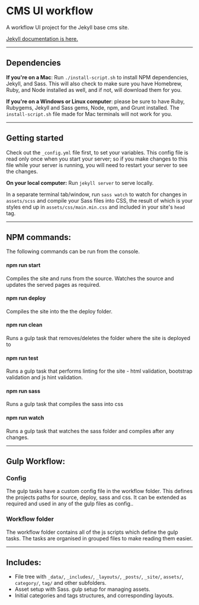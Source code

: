 # CMS UI workflow

A workflow UI project for the Jekyll base cms site.

[Jekyll documentation is here.](https://jekyllrb.com/)

<hr>

## Dependencies

**If you're on a Mac**: Run `./install-script.sh` to install NPM dependencies, Jekyll, and Sass. This will also check to make sure you have Homebrew, Ruby, and Node installed as well, and if not, will download them for you.

**If you're on a Windows or Linux computer**: please be sure to have Ruby, Rubygems, Jekyll and Sass gems, Node, npm, and Grunt installed. The `install-script.sh` file made for Mac terminals will not work for you.

<hr>

## Getting started

Check out the `_config.yml` file first, to set your variables. This config file is read only once when you start your server; so if you make changes to this file while your server is running, you will need to restart your server to see the changes.

**On your local computer:** Run `jekyll server` to serve locally.

In a separate terminal tab/window, run `sass watch` to watch for changes in `assets/scss` and compile your Sass files into CSS, the result of which is your styles end up in `assets/css/main.min.css` and included in your site's `head` tag.

<hr>

## NPM commands:

The following commands can be run from the console. 

#### npm run start

Compiles the site and runs from the source. Watches the source and updates the served pages as required. 

#### npm run deploy 

Compiles the site into the the deploy folder. 

#### npm run clean

Runs a gulp task that removes/deletes the folder where the site is deployed to

#### npm run test

Runs a gulp task that performs linting for the site - html validation, bootstrap validation and js hint validation. 

#### npm run sass

Runs a gulp task that compiles the sass into css

#### npm run watch

Runs a gulp task that watches the sass folder and compiles after any changes.

<hr>

## Gulp Workflow:

### Config

The gulp tasks have a custom config file in the workflow folder. This defines the projects paths for source, deploy, sass and css. It can be extended as required and used in any of the gulp files as config.<value>. 

### Workflow folder

The workflow folder contains all of the js scripts which define the gulp tasks. The tasks are organised in grouped files to make reading them easier. 

<hr>

## Includes:

* File tree with `_data/`, `_includes/`, `_layouts/`, `_posts/`, `_site/`, `assets/`, `category/`, `tag/` and other subfolders.
* Asset setup with Sass. gulp setup for managing assets.
* Initial categories and tags structures, and corresponding layouts.
